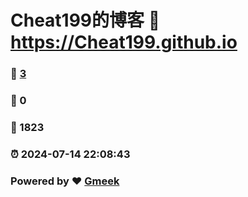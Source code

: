 # Cheat199的博客 :link: https://Cheat199.github.io 
### :page_facing_up: [3](https://Cheat199.github.io/tag.html) 
### :speech_balloon: 0 
### :hibiscus: 1823 
### :alarm_clock: 2024-07-14 22:08:43 
### Powered by :heart: [Gmeek](https://github.com/Meekdai/Gmeek)
